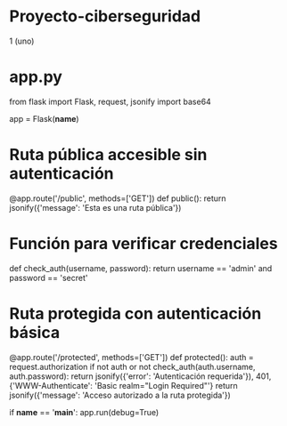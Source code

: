 # Proyecto-ciberseguridad
1 (uno)
# app.py
from flask import Flask, request, jsonify
import base64

app = Flask(__name__)

# Ruta pública accesible sin autenticación
@app.route('/public', methods=['GET'])
def public():
    return jsonify({'message': 'Esta es una ruta pública'})

# Función para verificar credenciales
def check_auth(username, password):
    return username == 'admin' and password == 'secret'

# Ruta protegida con autenticación básica
@app.route('/protected', methods=['GET'])
def protected():
    auth = request.authorization
    if not auth or not check_auth(auth.username, auth.password):
        return jsonify({'error': 'Autenticación requerida'}), 401, {'WWW-Authenticate': 'Basic realm="Login Required"'}
    return jsonify({'message': 'Acceso autorizado a la ruta protegida'})

if __name__ == '__main__':
    app.run(debug=True)
